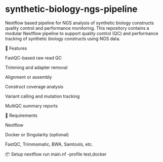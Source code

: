# synthetic-biology-ngs-pipeline
Nextflow based pipeline for NGS analysis  of synthetic biology constructs quality control and performance monitoring.
This repository contains a modular Nextflow pipeline to support quality control (QC) and performance tracking of synthetic biology constructs using NGS data.

🚀 Features

FastQC-based raw read QC

Trimming and adapter removal

Alignment or assembly

Construct coverage analysis

Variant calling and mutation tracking

MultiQC summary reports

🔧 Requirements

Nextflow

Docker or Singularity (optional)

FastQC, Trimmomatic, BWA, Samtools, etc.

📦 Setup
nextflow run main.nf -profile test,docker
